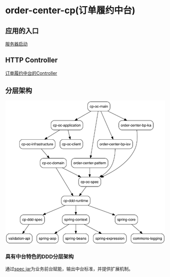 # order-center-cp(订单履约中台)

## 应用的入口

[服务器启动](cp-oc-main/src/main/java/org/example/cp/oms/OrderServer.java)

## HTTP Controller

[订单履约中台的Controller](cp-oc-controller/src/main/java/org/example/cp/oms/controller/OrderController.java)

## 分层架构

![](/doc/assets/img/ddd-depgraph.png)

### 具有中台特色的DDD分层架构

通过[spec jar](cp-oc-spec)为业务前台赋能，输出中台标准，并提供扩展机制。
